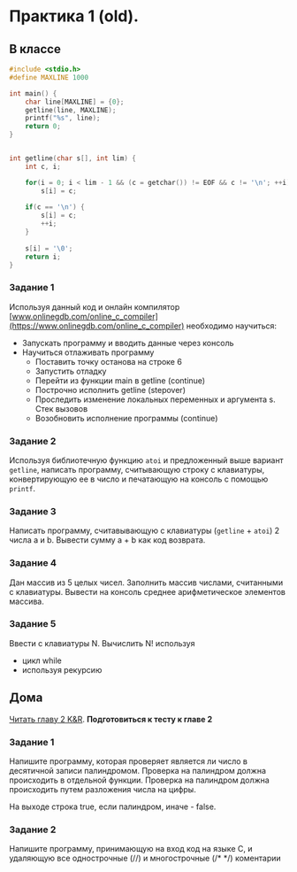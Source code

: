 # Практика 1 (old).

## В классе

```c
#include <stdio.h>
#define MAXLINE 1000

int main() {
    char line[MAXLINE] = {0};
    getline(line, MAXLINE);
    printf("%s", line);
    return 0;
}


int getline(char s[], int lim) {
    int c, i;

    for(i = 0; i < lim - 1 && (c = getchar()) != EOF && c != '\n'; ++i)
        s[i] = c;
        
    if(c == '\n') {
        s[i] = c;
        ++i;
    }
    
    s[i] = '\0';
    return i;
}
```

### Задание 1

Используя данный код и онлайн компилятор [www.onlinegdb.com/online_c_compiler](https://www.onlinegdb.com/online_c_compiler) необходимо научиться:
- Запускать программу и вводить данные через консоль
- Научиться отлаживать программу
  - Поставить точку останова на строке 6
  - Запустить отладку
  - Перейти из функции main в getline (continue)
  - Построчно исполнить getline (stepover)
  - Проследить изменение локальных переменных и аргумента s. Стек вызовов
  - Возобновить исполнение программы (continue)
  
### Задание 2

Используя библиотечную функцию `atoi` и предложенный выше вариант `getline`, написать программу, считывающую строку с клавиатуры, конвертирующую ее в число и печатающую на консоль с помощью `printf`.
  
### Задание 3

Написать программу, считавывающую с клавиатуры (`getline` + `atoi`) 2 числа a и b. Вывести сумму a + b как код возврата.

### Задание 4

Дан массив из 5 целых чисел. Заполнить массив числами, считанными с клавиатуры. Вывести на консоль среднее арифметическое элементов массива.

### Задание 5
Ввести с клавиатуры N. Вычислить N! используя

- цикл while
- используя рекурсию
  
## Дома

[Читать главу 2 K&R](http://givi.olnd.ru/kr2/02.html). **Подготовиться к тесту к главе 2**

### Задание 1

Напишите программу, которая проверяет является ли число в десятичной записи палиндромом. Проверка на палиндром должна происходить в отдельной функции. Проверка на палиндром должна происходить путем разложения числа на цифры. 

На выходе строка true, если палиндром, иначе - false.
### Задание 2

Напишите программу, принимающую на вход код на языке С, и удаляющую все однострочные (//) и многострочные (/\* \*/) коментарии
  

